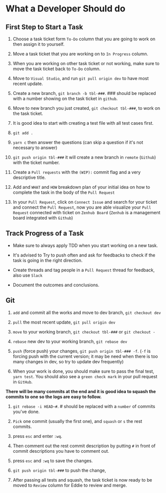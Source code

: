 # What a Developer Should do

## First Step to Start a Task

1. Choose a task ticket form `To-Do` column that you are going to work on then assign it to yourself.

2. Move a task ticket that you are working on to `In Progress` column.

3. When you are working on other task ticket or not working, make sure to move the task ticket back to `To-Do` column.

4. Move to `Visual Studio`, and run `git pull origin dev` to have most recent update.

5. Create a new branch, `git branch -b tbl-###`. ### should be replaced with a number showing on the task ticket in `github`.

6. Move to new branch you just created, `git checkout tbl-###`, to work on the task ticket.

7. It is good idea to start with creating a test file with all test cases first.

8. `git add .`

9. `yarn c` then answer the questions (can skip a question if it's not necessary to answer)

10. `git push origin tbl-###` it will create a new branch in `remote` (`Github`) with the ticket number.

11. Create a `Pull requests` with the `(WIP):` commit flag and a very descriptive title.

12. Add and `WHAT` and `HOW` breakdown plan of your initial idea on how to complete the task in the body of the `Pull Request`

13. In your `Pull Request`, click on `Connect Issue` and search for your ticket and connect the `Pull Request`, now you are able visualize your `Pull Request` connected with ticket on `Zenhub Board` (`Zenhub` is a management board integrated with `Github`)

## Track Progress of a Task

- Make sure to always apply TDD when you start working on a new task.

- It's advised to Try to push often and ask for feedbacks to check if the task is going in the right direction.

- Create threads and tag people in a `Pull Request` thread for feedback, also use `Slack`

- Document the outcomes and conclusions.

## Git

1. `add` and commit all the works and move to dev branch, `git checkout dev`

2. `pull` the most recent update, `git pull origin dev`

3. `move` to your working branch, `git checkout tbl-###` or `git checkout -`

4. `rebase` new dev to your working branch, `git rebase dev`

5. `push` (force push) your changes, `git push origin tbl-### -f`. (`-f` is forcing push with the current version; it may be need when there is too many changes in dev, so try to update dev frequently)

6. When your work is done, you should make sure to pass the final test, `yarn test`. You should also see a `green check mark` in your pull request in `GitHub`.

**There will be many commits at the end and it is good idea to squash the commits to one so the logs are easy to follow.**

1. `git rebase -i HEAD~#`. # should be replaced with a `number` of commits you've done.

2. `Pick` one commit (usually the first one), and `squash` or `s` the rest commits.

3. press `esc` and enter `:wq`.

4. Then comment out the rest commit description by putting `#` in front of commit descriptions you have to comment out.

5. press `esc` and `:wq` to save the changes.

6. `git push origin tbl-###` to push the change,

7. After passing all tests and squash, the task ticket is now ready to be moved to `Review` column for Eddie to review and merge.
